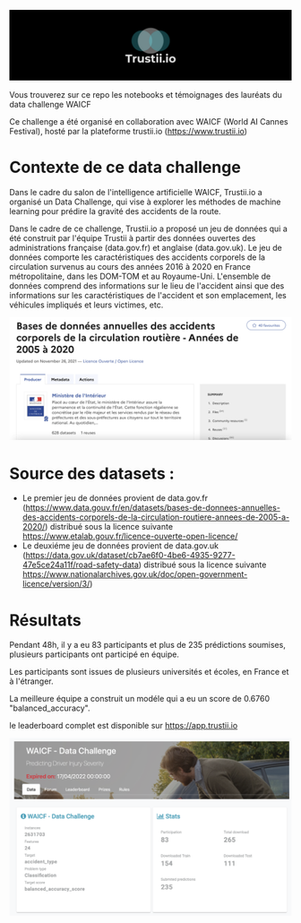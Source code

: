 ![trustii logo](/images/HeroImage.png)

Vous trouverez sur ce repo les notebooks et témoignages des lauréats du data challenge WAICF

Ce challenge a été organisé en collaboration avec WAICF (World AI Cannes Festival), hosté par la plateforme trustii.io (https://www.trustii.io)

# Contexte de ce data challenge

Dans le cadre du salon de l'intelligence artificielle WAICF, Trustii.io a organisé un Data Challenge, qui vise à explorer les méthodes de machine learning pour prédire la gravité des accidents de la route.

Dans le cadre de ce challenge, Trustii.io a proposé un jeu de données qui a été construit par l'équipe Trustii à partir des données ouvertes des administrations française (data.gov.fr) et anglaise (data.gov.uk). Le jeu de données comporte les caractéristiques des accidents corporels de la circulation survenus au cours des années 2016 à 2020 en France métropolitaine, dans les DOM-TOM et au Royaume-Uni. L'ensemble de données comprend des informations sur le lieu de l'accident ainsi que des informations sur les caractéristiques de l'accident et son emplacement, les véhicules impliqués et leurs victimes, etc.

![illustration](/images/etalab-dataset.png)

# Source des datasets :
* Le premier jeu de données provient de data.gov.fr (https://www.data.gouv.fr/en/datasets/bases-de-donnees-annuelles-des-accidents-corporels-de-la-circulation-routiere-annees-de-2005-a-2020/) distribué sous la licence suivante https://www.etalab.gouv.fr/licence-ouverte-open-licence/ 
* Le deuxiéme jeu de données provient de data.gov.uk (https://data.gov.uk/dataset/cb7ae6f0-4be6-4935-9277-47e5ce24a11f/road-safety-data) distribué sous la licence suivante https://www.nationalarchives.gov.uk/doc/open-government-licence/version/3/)

# Résultats 

Pendant 48h, il y a eu 83 participants et plus de 235 prédictions soumises, plusieurs participants ont participé en équipe.

Les participants sont issues de plusieurs universités et écoles, en France et à l'étranger.

La meilleure équipe a construit un modéle qui a eu un score de 0.6760 "balanced_accuracy".

le leaderboard complet est disponible sur https://app.trustii.io 

![illustration](/images/waicf-data-challenge-result.png)
